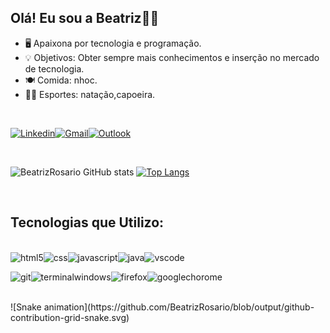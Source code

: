 
## Olá! Eu sou a Beatriz👋😃



- 🖥️ Apaixona por tecnologia e programação.
- 💡 Objetivos: Obter sempre mais conhecimentos e inserção no mercado de tecnologia.
- 🍽️ Comida: nhoc.
- 🤽‍♀️ Esportes: natação,capoeira.

</br>


<div>

  [![Linkedin](https://img.shields.io/badge/LinkedIn-0077B5?style=for-the-badge&logo=linkedin&logoColor=white)](https://www.linkedin.com/in/beatriz-rosario-3a5343199/)[![Gmail](https://img.shields.io/badge/Gmail-D14836?style=for-the-badge&logo=gmail&logoColor=white)](mailto:beatriz.cristina.rosarioo@gmail.com?subject=Entre%20em%20contato%20comigo )[![Outlook](https://img.shields.io/badge/Microsoft_Outlook-0078D4?style=for-the-badge&logo=microsoft-outlook&logoColor=white)](  mailto:beatriz.cristina.rosario@hotmail.com?bcc=beatriz.cristina.rosarioo@gmail.com&?subject=Entre%20em%20contato%20comigo  )

</div>

</br>

![BeatrizRosario GitHub stats](https://github-readme-stats.vercel.app/api?username=BeatrizRosario&show_icons=true&theme=radical) 
[![Top Langs](https://github-readme-stats.vercel.app/api/top-langs/?username=BeatrizRosario&langs_count=8&theme=radical)](https://github.com/anuraghazra/github-readme-stats)


</br>

## Tecnologias que Utilizo:

<div style="display: inline_block"></br>
   <img align="center" alt="html5" src="https://img.shields.io/badge/HTML-239120?style=for-the-badge&logo=html5&logoColor=white"/><img align="center" alt="css" src="https://img.shields.io/badge/CSS-239120?&style=for-the-badge&logo=css3&logoColor=white"/><img align="center" alt="javascript" src="https://img.shields.io/badge/JavaScript-F7DF1E?style=for-the-badge&logo=javascript&logoColor=black"/><img align="center" alt="java" src="https://img.shields.io/badge/Java-ED8B00?style=for-the-badge&logo=java&logoColor=white"/><img align="center" alt="vscode" src="https://img.shields.io/badge/Visual_Studio_Code-0078D4?style=for-the-badge&logo=visual%20studio%20code&logoColor=white"/>

   <img align="center" alt="git" src="https://img.shields.io/badge/GIT-E44C30?style=for-the-badge&logo=git&logoColor=white"/><img align="center" alt="terminalwindows" src="https://img.shields.io/badge/windows%20terminal-4D4D4D?style=for-the-badge&logo=windows%20terminal&logoColor=white"/><img align="center" alt="firefox" src="https://img.shields.io/badge/Firefox_Browser-FF7139?style=for-the-badge&logo=Firefox-Browser&logoColor=white"/><img align="center" alt="googlechorome" src="https://img.shields.io/badge/Google_chrome-4285F4?style=for-the-badge&logo=Google-chrome&logoColor=white"/>


</div>
</br>
![Snake animation](https://github.com/BeatrizRosario/blob/output/github-contribution-grid-snake.svg)
